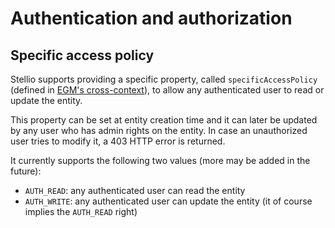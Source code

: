 # Authentication and authorization

## Specific access policy

Stellio supports providing a specific property, called `specificAccessPolicy` (defined in [EGM's cross-context](https://raw.githubusercontent.com/easy-global-market/ngsild-api-data-models/master/authorization/jsonld-contexts/authorization.jsonld)), to allow any authenticated user to read or update the entity.

This property can be set at entity creation time and it can later be updated by any user who has admin rights on the entity. In case an unauthorized user tries to modify it, a 403 HTTP error is returned.

It currently supports the following two values (more may be added in the future):

- `AUTH_READ`: any authenticated user can read the entity
- `AUTH_WRITE`: any authenticated user can update the entity (it of course implies the `AUTH_READ` right)
